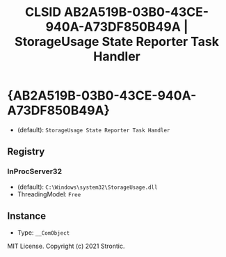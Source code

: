 ﻿---
title: "CLSID AB2A519B-03B0-43CE-940A-A73DF850B49A | StorageUsage State Reporter Task Handler"
excerpt: What is COM-Object CLSID AB2A519B-03B0-43CE-940A-A73DF850B49A?
---

# {AB2A519B-03B0-43CE-940A-A73DF850B49A}

* (default): `StorageUsage State Reporter Task Handler`

## Registry


### InProcServer32

* (default): `C:\Windows\system32\StorageUsage.dll`
* ThreadingModel: `Free`

## Instance

* Type: `__ComObject`

MIT License. Copyright (c) 2021 Strontic.


